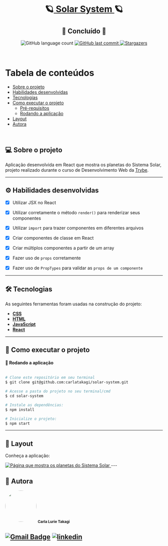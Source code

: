 <h1 align="center">
     🪐<a href="#" alt="blog"> Solar System </a>🪐
</h1>
<h2 align="center">
	🚀 Concluído 🚀
</h2>

<p align="center">
  <img alt="GitHub language count" src="https://img.shields.io/github/languages/count/carlatakagi/solar-system?color=%2304D361">
  
  <a href="https://github.com/carlatakagi/solar-system/commits/master">
    <img alt="GitHub last commit" src="https://img.shields.io/github/last-commit/carlatakagi/solar-system">
  </a>
    
  <a href="https://github.com/carlatakagi/solar-system/stargazers">
    <img alt="Stargazers" src="https://img.shields.io/github/stars/carlatakagi/solar-system?style=social">

  </a>
 
</p>

<br>

Tabela de conteúdos
=================
<!--ts-->
   * [Sobre o projeto](#-sobre-o-projeto)
   * [Habilidades desenvolvidas](#-habilidades)
   * [Tecnologias](#-tecnologias)
   * [Como executar o projeto](#-como-executar-o-projeto)
     * [Pré-requisitos](#pré-requisitos)
     * [Rodando a aplicação](#user-content--rodando-a-aplicação)
   * [Layout](#-layout)
   * [Autora](#-autora)
<!--te-->

<br>

## 💻 Sobre o projeto

   Aplicação desenvolvida em React que mostra os planetas do Sistema Solar, projeto realizado durante o curso de Desenvolvimento Web da [Trybe](https://www.betrybe.com/).

---

## ⚙️ Habilidades desenvolvidas

- [x] Utilizar JSX no React

- [x] Utilizar corretamente o método `render()` para renderizar seus componentes

- [x] Utilizar `import` para trazer componentes em diferentes arquivos

- [x] Criar componentes de classe em React

- [x] Criar múltiplos componentes a partir de um array

- [x] Fazer uso de `props` corretamente

- [x] Fazer uso de `PropTypes` para validar as `props de um componente`

---

## 🛠 Tecnologias

As seguintes ferramentas foram usadas na construção do projeto:

-   **[CSS](https://developer.mozilla.org/pt-BR/docs/Web/CSS)**
-   **[HTML](https://developer.mozilla.org/pt-BR/docs/Web/HTML)**
-   **[JavaScript](https://developer.mozilla.org/pt-BR/docs/Web/JavaScript)**
-   **[React](https://pt-br.reactjs.org/)**

---
## 🚀 Como executar o projeto
#### 🧭 Rodando a aplicação

```bash

# Clone este repositório em seu terminal
$ git clone git@github.com:carlatakagi/solar-system.git

# Acesse a pasta do projeto no seu terminal/cmd
$ cd solar-system

# Instale as dependências:
$ npm install

# Inicialize o projeto:
$ npm start

```
---

## 🎨 Layout

Conheça a aplicação:

<a href="">
  <img alt="Página que mostra os planetas do Sistema Solar" src="./solarsystem.gif">
</a>
---

## 🦸 Autora

 <img style="border-radius: 50%;" src="https://avatars.githubusercontent.com/u/70762111?v=4" width="100px;" alt=""/>
 <sub><b>Carla Lurie Takagi</b></sub>
 <br />


[![Gmail Badge](https://img.shields.io/badge/-carlatakagi@gmail.com-c14438?style=flat-square&logo=Gmail&logoColor=white&link=mailto:carlatakagi@gmail.com)](mailto:carlatakagi@gmail.com)
[![linkedin](https://img.shields.io/badge/linkedin-0A66C2?style=for-the-badge&logo=linkedin&logoColor=white)](https://www.linkedin.com/in/carla-takagi/)
---
